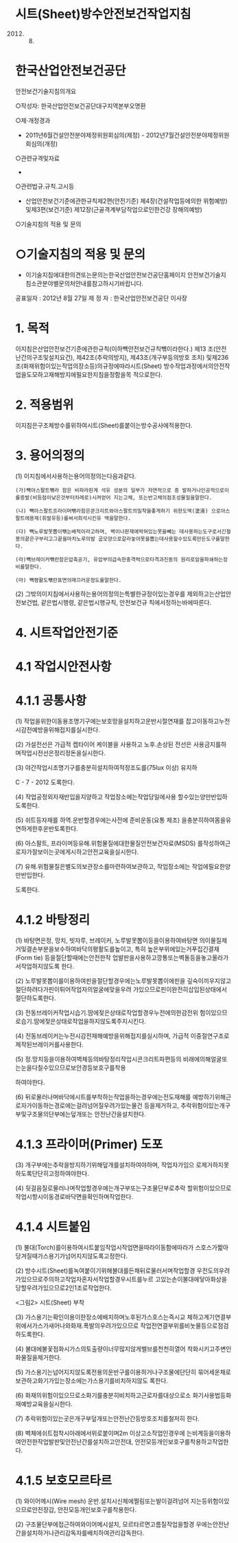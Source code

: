 # 시트(Sheet)방수안전보건작업지침

2012. 8.

# 한국산업안전보건공단

안전보건기술지침의개요

○작성자: 한국산업안전보건공단대구지역본부오명환

○제·개정경과

- 2011년6월건설안전분야제정위원회심의(제정) - 2012년7월건설안전분야제정위원회심의(개정)

○관련규격및자료

-
○관련법규․규칙․고시등

- 산업안전보건기준에관한규칙제2편(안전기준) 제4장(건설작업등에의한 위험예방) 및제3편(보건기준) 제12장(근골격계부담작업으로인한건강 장해의예방)

○기술지침의 적용 및 문의

# ○기술지침의 적용 및 문의

- 이기술지침에대한의견또는문의는한국산업안전보건공단홈페이지 안전보건기술지침소관분야별문의처안내를참고하시기바랍니다.

공표일자 : 2012년 8월 27일 제 정 자 : 한국산업안전보건공단 이사장

# 1. 목적

이지침은산업안전보건기준에관한규칙(이하뺵안전보건규칙뺶이라한다.) 제13 조(안전난간의구조및설치요건), 제42조(추락의방지), 제43조(개구부등의방호 조치) 및제236조(화재위험이있는작업의장소등)의규정에따라시트(Sheet) 방수작업과정에서의안전작업을도모하고재해방지에필요한지침을정함을목 적으로한다.

# 2. 적용범위

이지침은구조체방수를위하여시트(Sheet)를붙이는방수공사에적용한다.

# 3. 용어의정의

(1) 이지침에서사용하는용어의정의는다음과같다.

    (가)뺵아스팔트뺶라 함은 비파라핀계 석유 성분의 일부가 자연적으로 증 발하거나인공적으로이를증발(비등점이낮은것부터차례로)시켜얻어 지는고체, 또는반고체의점조성물질을말한다.

    (나) 뺵아스팔트프라이머뺶라함은콘크리트와아스팔트의밀착을좋게하기 위한도액(塗液) 으로아스팔트에용제(휘발유등)를써서희석시킨유 액을말한다.

    (다) 뺵노루발못뽑이뺶는배척이라고하며, 벽이나판재에박혀있는못을빼는 데사용하는도구로서긴철봉의끝은구부리고그끝을마치노루의발 굽모양으로갈라놓아못을뽑는데사용할수있도록만든도구를말한다.

    (라)뺵브레이커뺶란함은압축공기, 유압부의급속한충격력으로타격과진동의 원리로암을파쇄하는장비를말한다.

    (마) 뺵평활도뺶란표면의매끄러운정도를말한다.

(2) 그밖의이지침에서사용하는용어의정의는특별한규정이있는경우를 제외하고는산업안전보건법, 같은법시행령, 같은법시행규칙, 안전보건규 칙에서정하는바에따른다.

# 4. 시트작업안전기준

# 4.1 작업시안전사항

# 4.1.1 공통사항

(1) 작업을위한이동용조명기구에는보호망을설치하고운반시절연재를 잡고이동하고누전시감전예방을위해접지를실시한다.

(2) 가설전선은 가급적 켑타이어 케이블을 사용하고 노후․손상된 전선은 사용금지를하며작업시전선은정리정돈을실시한다.

(3) 야간작업시조명기구를충분히설치하여적정조도를(75lux 이상) 유지하

C - 7 - 2012 도록한다.

(4) 작업공정외자재반입을지양하고 작업장소에는작업당일에사용 할수있는양만반입하도록한다.

(5) 쉬트등자재를 하역․운반할경우에는사전에 준비운동(요통 체조) 을충분히하여몸을유연하게한후운반토록한다.

(6) 아스팔트, 프라이머등유해․위험물질에대한물질안전보건자료(MSDS) 를작성하여근로자가잘보이는곳에게시하고안전교육을실시한다.

(7) 유해․위험물질은별도의보관장소를마련하여보관하고, 작업장소에는 작업에필요한양만반입한다.

도록한다.

# 4.1.2 바탕정리

(1) 바탕면은정, 망치, 빗자루, 브레이커, 노루발못뽑이등을이용하여바탕면 의이물질제거및결손부분을보수하여바닥의평활도를높이고, 특히 높은부위에있는거푸집긴결재(Form tie) 등을절단할때에는안전한작 업발판을사용하고깡통또는벽돌등을놓고올라가서작업하지않도록 한다.

(2) 노루발못뽑이를이용하여핀을절단할경우에는노루발못뽑이에핀을 깊숙이끼우지않고절단하려다가핀이튀어작업자의얼굴에맞을우려 가있으므로핀이완전히삽입된상태에서절단하도록한다.

(3) 전동브레이커작업시습기․땀에젖은상태로작업할경우누전에의한감전위 험이있으므로습기․땀에젖은상태로작업을하지않도록주지시킨다.

(4) 전동브레이커는누전시감전재해예방을위해접지를실시하며, 가급적 이중절연구조로제작된브레이커를사용한다.

(5) 정․망치등을이용하여벽체등의바탕정리작업시콘크리트파편등의 비래에의해얼굴또는눈을다칠수있으므로보안경등보호구를착용

하여야한다.

(6) 뒤로물러나며바닥에시트를부착하는작업을하는경우에는전도재해를 예방하기위해근로자가이동하는경로에는걸려넘어질우려가있는물건 등을제거하고, 추락위험이있는개구부및구조물의단부에는덮개또는 안전난간을설치한다.

# 4.1.3 프라이머(Primer) 도포

(3) 개구부에는추락을방지하기위해덮개를설치하여야하며, 작업자가임으 로제거하지못하도록단단히고정하여야한다.

(4) 뒷걸음질로물러나며작업할경우에는개구부또는구조물단부로추락 할위험이있으므로작업시항시이동경로바닥면을확인하며작업한다.

# 4.1.4 시트붙임

(1) 불대(Torch)를이용하여시트붙임작업시작업면을따라이동함에따라가 스호스가짧아당겨질때가스용기가넘어지지않도록고정한다.

(2) 방수시트(Sheet)를녹여붙이기위해불대를든채뒤로물러서며작업할경 우전도의우려가있으므로주의하고작업자혼자서작업할경우시트를누르 고있는손이불대에닿아화상을당할우려가있으므로2인1조로작업한다.

<그림2> 시트(Sheet) 부착

(3) 가스용기는확인이용이한장소에배치하며노후된가스호스는즉시교 체하고계기연결부위에서가스가새어나와화재․폭발의우려가있으므로 작업전연결부위를비눗물등으로점검하도록한다.

(4) 불대에불꽃점화시가스의토출량이너무많지않게밸브를천천히열어 착화시키고주변인화물질을제거한다.

(5) 가스용기는넘어지지않도록전용의운반구를이용하거나구조물에단단히 묶어세운채로보관하고화기가있는장소에는가스용기를비치하지않도 록한다.

(6) 화재의위험이있으므로소화기를충분히비치하고근로자를대상으로소 화기사용법등화재예방교육을실시한다.

(7) 추락위험이있는곳은개구부덮개또는안전난간등방호조치를철저히 한다.

(8) 벽체에쉬트접착시아래에서위로붙이며2m 이상고소작업인경우에 는비계등을이용하여안전한작업발판및안전난간를설치하고안전대, 안전모등개인보호구를착용하고작업한다.

# 4.1.5 보호모르타르

(1) 와이어메시(Wire mesh) 운반․설치시신체에찔림또는발이걸려넘어 지는등위험이있으므로안전장갑, 안전모등개인보호구를착용한다.

(2) 구조물단부에접근하여와이어메시설치, 모르타르면고름질작업을할경 우에는안전난간을설치하거나관리감독자를배치하여관리감독한다.